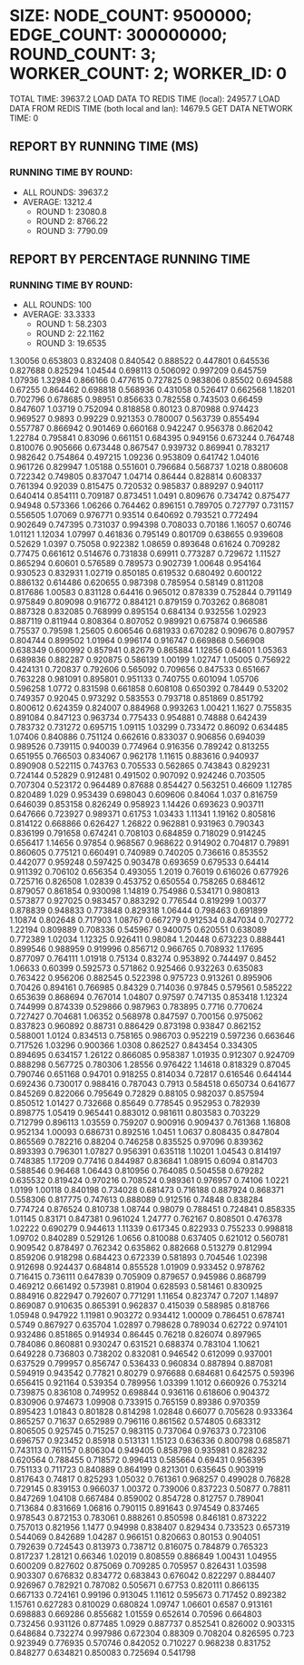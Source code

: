 
# SIZE: NODE_COUNT: 9500000; EDGE_COUNT: 300000000; ROUND_COUNT: 3; WORKER_COUNT: 2; WORKER_ID: 0
 TOTAL TIME: 39637.2
 LOAD DATA TO REDIS TIME (local): 24957.7
 LOAD DATA FROM REDIS TIME (both local and lan): 14679.5
 GET DATA NETWORK TIME: 0

## REPORT BY RUNNING TIME (MS)

 ### RUNNING TIME BY ROUND:

  + ALL ROUNDS: 39637.2
  + AVERAGE: 13212.4
     + ROUND 1: 23080.8
     + ROUND 2: 8766.22
     + ROUND 3: 7790.09

## REPORT BY PERCENTAGE RUNNING TIME

 ### RUNNING TIME BY ROUND:

  + ALL ROUNDS: 100
  + AVERAGE: 33.3333
     + ROUND 1: 58.2303
     + ROUND 2: 22.1162
     + ROUND 3: 19.6535

1.30056 0.653803 0.832408 0.840542 0.888522 0.447801 0.645536 0.827688 0.825294 1.04544 0.698113 0.506092 0.997209 0.645759 1.07936 1.32984 0.866166 0.477615 0.727825 0.983806 0.85502 0.694588 0.67255 0.864462 0.698818 0.568936 0.431058 0.526417 0.662568 1.18201 0.702796 0.678685 0.98951 0.856633 0.782558 0.743503 0.66459 0.847607 1.03719 0.752094 0.818858 0.80123 0.870988 0.974423 0.969527 0.9893 0.99229 0.921353 0.780007 0.563739 0.855494 0.557787 0.866942 0.901469 0.660168 0.942247 0.956378 0.862042 1.22784 0.795841 0.83096 0.661151 0.684395 0.949156 0.673244 0.764748 0.810076 0.905666 0.673448 0.867547 0.939732 0.869941 0.783217 0.982642 0.754864 0.497215 1.09236 0.953809 0.641742 1.04016 0.961726 0.829947 1.05188 0.551601 0.796684 0.568737 1.0218 0.880608 0.722342 0.749805 0.837047 1.04714 0.86444 0.828814 0.608337 0.761394 0.92039 0.815475 0.720532 0.985837 0.889297 0.940117 0.640414 0.854111 0.709187 0.873451 1.0491 0.809676 0.734742 0.875477 0.94948 0.573366 1.06266 0.764462 0.896151 0.789705 0.727797 0.731157 0.556505 1.07069 0.976771 0.93514 0.640692 0.793521 0.772494 0.902649 0.747395 0.731037 0.994398 0.708033 0.70186 1.16057 0.60746 1.01121 1.12034 1.07997 0.461836 0.795149 0.801709 0.638655 0.939608 0.52629 1.0397 0.75058 0.922382 1.08659 0.893648 0.61624 0.709282 0.77475 0.661612 0.514676 0.731838 0.69911 0.773287 0.729672 1.11527 0.865294 0.60601 0.576589 0.789573 0.902739 1.00648 0.954164 0.930523 0.832931 1.02719 0.850185 0.619532 0.680492 0.600122 0.886132 0.614486 0.620655 0.987398 0.785954 0.58149 0.811208 0.817686 1.00583 0.831128 0.64416 0.965012 0.878339 0.752844 0.791149 0.975849 0.809098 0.916772 0.884121 0.879159 0.703262 0.868081 0.887328 0.832085 0.768999 0.895154 0.684134 0.932556 1.02923 0.887119 0.811944 0.808364 0.807052 0.989921 0.675874 0.966586 0.75537 0.79598 1.25605 0.606546 0.681933 0.670282 0.909676 0.807957 0.804744 0.899502 1.01964 0.996174 0.916747 0.669868 0.566908 0.638349 0.600992 0.857941 0.82679 0.865884 1.12856 0.64601 1.05363 0.689836 0.882287 0.920875 0.586139 1.00199 1.02747 1.05005 0.756922 0.424131 0.720837 0.792606 0.565092 0.709656 0.847533 0.651667 0.763228 0.981091 0.895801 0.951133 0.740755 0.601094 1.05706 0.596258 1.0772 0.831598 0.661858 0.608108 0.650392 0.78449 0.53202 0.749357 0.92045 0.973292 0.583553 0.793718 0.851869 0.851792 0.800612 0.624359 0.824007 0.884968 0.993263 1.00421 1.1627 0.755835 0.891084 0.847123 0.963734 0.775433 0.954881 0.74888 0.642439 0.783732 0.731272 0.695715 1.09115 1.03299 0.733472 0.86092 0.634485 1.07406 0.840886 0.751124 0.662616 0.833037 0.906856 0.694039 0.989526 0.739115 0.940039 0.774964 0.916356 0.789242 0.813255 0.651955 0.766503 0.834067 0.962178 1.11615 0.883616 0.940937 0.890908 0.522115 0.743763 0.705533 0.562865 0.743843 0.829231 0.724144 0.52829 0.912481 0.491502 0.907092 0.924246 0.703505 0.707304 0.523172 0.964489 0.87688 0.854427 0.563251 0.46609 1.12785 0.820489 1.029 0.953439 0.698043 0.609606 0.84064 1.037 0.816759 0.646039 0.853158 0.826249 0.958923 1.14426 0.693623 0.903711 0.647666 0.723927 0.989371 0.61753 1.03433 1.11341 1.19162 0.805816 0.814122 0.668866 0.626427 1.26822 0.962881 0.931963 0.790343 0.836199 0.791658 0.674241 0.708103 0.684859 0.718029 0.914245 0.656417 1.14656 0.97854 0.968567 0.968622 0.914902 0.704817 0.79891 0.860605 0.775121 0.660491 0.740989 0.740205 0.736616 0.853552 0.442077 0.959248 0.597425 0.903478 0.693659 0.679533 0.64414 0.911392 0.706102 0.656354 0.493055 1.2019 0.76019 0.616026 0.677926 0.725716 0.826508 1.02839 0.453752 0.650554 0.758265 0.684612 0.879057 0.861854 0.930098 1.14819 0.754986 0.534171 0.980813 0.573877 0.927025 0.983457 0.883292 0.776544 0.819299 1.00377 0.878839 0.948833 0.773848 0.829318 1.06444 0.798463 0.691899 1.10874 0.802648 0.717903 1.08767 0.667279 0.912534 0.847034 0.702772 1.22194 0.809889 0.708336 0.545967 0.940075 0.620551 0.638089 0.772389 1.02034 1.12325 0.926411 0.98084 1.20448 0.673223 0.888441 0.899546 0.988959 0.919996 0.856712 0.966765 0.708932 1.17695 0.877097 0.764111 1.01918 0.75134 0.83274 0.953892 0.744497 0.8452 1.06633 0.60399 0.592573 0.571862 0.925466 0.932263 0.635083 0.763422 0.956206 0.882545 0.522398 0.975723 0.913261 0.895906 0.70426 0.894161 0.766985 0.84329 0.714036 0.97845 0.579561 0.585222 0.653639 0.868694 0.767014 1.04807 0.97597 0.747135 0.853418 1.12324 0.744999 0.874339 0.529866 0.987963 0.783895 0.7716 0.770624 0.727427 0.704681 1.06352 0.568978 0.847597 0.700156 0.975062 0.837823 0.960892 0.88731 0.886429 0.873198 0.93847 0.862152 0.588001 1.0124 0.834513 0.758165 0.986703 0.952219 0.597236 0.663646 0.717526 1.03296 0.900366 1.0308 0.862527 0.843454 0.334305 0.894695 0.634157 1.26122 0.866085 0.958387 1.01935 0.912307 0.924709 0.888298 0.567725 0.780306 1.28556 0.976422 1.14618 0.818329 0.87045 0.790746 0.651168 0.94701 0.918255 0.814034 0.72817 0.616546 0.644144 0.692436 0.730017 0.988416 0.787043 0.7913 0.584518 0.650734 0.641677 0.845269 0.822066 0.795649 0.72829 0.88105 0.982037 0.857594 0.850512 1.01427 0.732668 0.85649 0.778545 0.952953 0.782939 0.898775 1.05419 0.965441 0.883012 0.981611 0.803583 0.703229 0.712799 0.896113 1.03559 0.759207 0.900916 0.909437 0.761368 1.16808 0.952134 1.00093 0.686731 0.892516 1.0451 1.0637 0.808435 0.847804 0.865569 0.782216 0.88204 0.746258 0.835525 0.97096 0.839362 0.893393 0.796301 1.07827 0.956391 0.635118 1.10201 1.04543 0.814197 0.748385 1.17209 0.77416 0.844987 0.836841 1.08915 0.6094 0.814703 0.588546 0.96468 1.06443 0.810956 0.764085 0.504558 0.679282 0.635532 0.819424 0.970216 0.708524 0.989361 0.976957 0.74106 1.0221 1.0199 1.00118 0.840198 0.734028 0.681473 0.716188 0.887924 0.868371 0.558306 0.817775 0.747613 0.888089 0.912516 0.74848 0.838284 0.774724 0.876524 0.810738 1.08744 0.98079 0.788451 0.724841 0.858335 1.01145 0.83171 0.847381 0.961024 1.24777 0.762167 0.808501 0.476378 1.02222 0.690279 0.944613 1.11339 0.617345 0.822933 0.755233 0.998818 1.09702 0.840289 0.529126 1.0656 0.810088 0.637405 0.621012 0.560781 0.909542 0.878497 0.762342 0.635862 0.882668 0.513279 0.812994 0.859206 0.918298 0.684423 0.672339 0.581893 0.704546 1.02398 0.912698 0.924437 0.684814 0.855528 1.01909 0.933452 0.978762 0.716415 0.736111 0.647839 0.705909 0.879657 0.945986 0.868799 0.469212 0.661492 0.573981 0.81904 0.628593 0.581461 0.830925 0.884916 0.822947 0.792607 0.771291 1.11654 0.823747 0.7207 1.14897 0.869087 0.910635 0.865391 0.962837 0.415039 0.588985 0.818766 1.05948 0.947922 1.11981 0.903272 0.934412 1.00009 0.786451 0.678741 0.5749 0.867927 0.635704 1.02897 0.798628 0.789034 0.62722 0.974101 0.932486 0.851865 0.914934 0.86445 0.76218 0.826074 0.897965 0.784086 0.860881 0.930247 0.631521 0.688374 0.783104 1.10621 0.649228 0.736803 0.738202 0.832081 0.946542 0.612099 0.937001 0.637529 0.799957 0.856747 0.536433 0.960834 0.887894 0.887081 0.594919 0.943542 0.77821 0.80279 0.976688 0.684681 0.642575 0.59396 0.656415 0.921164 0.539354 0.789956 1.03399 1.1012 0.660926 0.753214 0.739875 0.836108 0.749952 0.698844 0.936116 0.618606 0.904372 0.830906 0.974673 1.09908 0.733915 0.765159 0.89386 0.970359 0.895423 1.01843 0.801828 0.814298 1.02848 0.66077 0.705628 0.933364 0.865257 0.71637 0.652989 0.796116 0.861562 0.574805 0.683312 0.806505 0.925745 0.715257 0.983115 0.737064 0.976373 0.723106 0.696757 0.923452 0.85918 0.513131 1.15123 0.636336 0.800798 0.685871 0.743113 0.761157 0.806304 0.949405 0.858798 0.935981 0.828232 0.620564 0.788455 0.718572 0.996413 0.585664 0.69431 0.956395 0.751133 0.711723 0.840889 0.864199 0.821301 0.635645 0.903919 0.817643 0.74817 0.825293 1.05032 0.761361 0.968257 0.499028 0.76828 0.729145 0.839153 0.966037 1.00372 0.739006 0.837223 0.50877 0.78811 0.847269 1.04108 0.667484 0.859002 0.854728 0.812757 0.789041 0.713684 0.831669 1.06816 0.790115 0.891643 0.974549 0.837465 0.978543 0.872153 0.783061 0.888261 0.850598 0.846181 0.873222 0.757013 0.821956 1.1477 0.94998 0.838407 0.829434 0.733523 0.657319 0.544069 0.842689 1.04287 0.966151 0.820663 0.80153 0.904051 0.792639 0.724543 0.813973 0.738712 0.816075 0.784879 0.765323 0.817237 1.28121 0.66346 1.02019 0.808559 0.886849 1.00431 1.04955 0.600209 0.827602 0.875069 0.709285 0.705957 0.826431 1.03598 0.903307 0.676832 0.834772 0.683843 0.676042 0.822297 0.884407 0.926967 0.782921 0.787082 0.505671 0.67753 0.820111 0.866135 0.667133 0.724161 0.99196 0.913045 1.11612 0.595673 0.717452 0.892382 1.15761 0.627283 0.810029 0.680824 1.09747 1.06601 0.6587 0.913161 0.698883 0.669286 0.855682 1.01559 0.652614 0.70596 0.664803 0.732456 0.931126 0.877485 1.0929 0.887737 0.852541 0.826002 0.903315 0.648684 0.732274 0.997986 0.672304 0.88309 0.708204 0.826595 0.723 0.923949 0.776935 0.570746 0.842052 0.710227 0.968238 0.831752 0.848277 0.634821 0.850083 0.725694 0.541798 